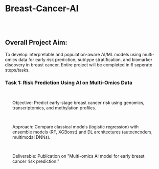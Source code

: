 # Breast-Cancer-AI
<br><br>

<h2>
 Overall Project Aim:
</h2>
<p>
To develop interpretable and population-aware AI/ML models using multi-omics data for early risk prediction, subtype stratification, and biomarker discovery in breast cancer.
Entire project will be completed in 6 seperate steps/tasks. 
</p>

<h3> Task 1: Risk Prediction Using AI on Multi-Omics Data </h3>
<br>

<ul>
Objective: Predict early-stage breast cancer risk using genomics, transcriptomics, and methylation profiles.
</ul><br><ul>
Approach: Compare classical models (logistic regression) with ensemble models (RF, XGBoost) and DL architectures (autoencoders, multimodal DNNs).
</ul><br>
<ul>
Deliverable: Publication on "Multi-omics AI model for early breast cancer risk prediction."
</ul>
<br>
